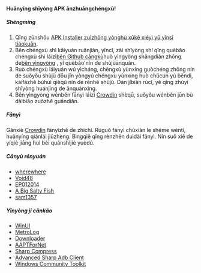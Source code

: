 #### Huānyíng shǐyòng APK ānzhuāngchéngxù!

##### Shēngmíng
1. Qǐng zūnshǒu [APK Installer zuìzhōng yònghù xǔkě xiéyì yǔ yǐnsī tiáokuǎn](https://github.com/Paving-Base/APK-Installer/blob/main/Privacy.md).
2. Běn chéngxù shì kāiyuán ruǎnjiàn, yīncǐ, zài shǐyòng shí qǐng quèbǎo chéngxù shì láizì[běn Github cāngkù](https://github.com/Paving-Base/APK-Installer)huò yìngyòng shāngdiàn zhōng de[běn yìngyòng](https://apps.microsoft.com/store/detail/9P2JFQ43FPPG) , yǐ quèbǎo'nín de shùjùānquán.
3. Ruò chéngxù láiyuán wú yìcháng, chéngxù yùnxíng guòchéng zhōng nín de suǒyǒu shùjù dōu jǐn yòngyú chéngxù yùnxíng huò chǔcún yú běndì, kāifāzhě búhuì qièqǔ nín de rènhé shùjù.  Dàn jíbiàn rúcǐ, yě qǐng zhùyì shǐyòng huánjìng de ānquánxìng.
4. Běn yìngyòng wénběn fānyì láizì [Crowdin](https://crowdin.com/project/APKInstaller "Crowdin") shèqū, suǒyǒu wénběn jūn bù dàibiǎo zuòzhě guāndiǎn.

##### Fānyì
Gǎnxiè [Crowdin](https://crowdin.com/project/APKInstaller "Crowdin") fānyìzhě de zhīchí.  Rúguǒ fānyì chūxiàn le shéme wèntí, huānyíng qiánlái jiūzhèng.  Bìngqiě qǐng rènzhēn duìdài fānyì.  Nín suǒ xiě de yíqiè jiāng huì bèi quánshìjiè yuèdú.

##### Cānyù rényuán
- [wherewhere](https://github.com/wherewhere)
- [Void48](https://github.com/Void48)
- [EP012014](https://github.com/EP012014)
- [A Big Salty Fish](https://github.com/bigsaltyfishes)
- [sam1357](https://github.com/sam1357)

##### Yǐnyòng jí cānkǎo
- [WinUI](https://github.com/microsoft/microsoft-ui-xaml "WinUI")
- [MetroLog](https://github.com/roubachof/MetroLog "MetroLog")
- [Downloader](https://github.com/bezzad/Downloader "Downloader")
- [AAPTForNet](https://github.com/canheo136/QuickLook.Plugin.ApkViewer "AAPTForNet")
- [Sharp Compress](https://github.com/adamhathcock/sharpcompress "Sharp Compress")
- [Advanced Sharp Adb Client](https://github.com/yungd1plomat/AdvancedSharpAdbClient "Advanced Sharp Adb Client")
- [Windows Community Toolkit](https://github.com/CommunityToolkit/WindowsCommunityToolkit "Windows Community Toolkit")